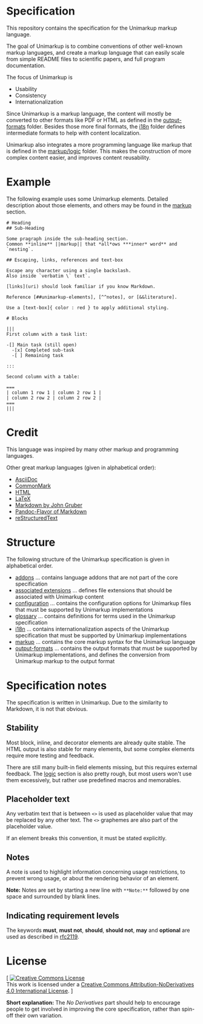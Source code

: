 # Specification

This repository contains the specification for the Unimarkup markup language.

The goal of Unimarkup is to combine conventions of other well-known markup languages, and create a markup language that can easily scale from simple README files to scientific papers, and full program documentation.

The focus of Unimarkup is

- Usability
- Consistency
- Internationalization

Since Unimarkup is a markup language, the content will mostly be converted to other formats like PDF or HTML as defined in the [output-formats](output-formats/README) folder.
Besides those more final formats, the [i18n](i18n/README) folder defines intermediate formats to help with content localization.

Unimarkup also integrates a more programming language like markup that is defined in the [markup/logic](/markup/logic/README) folder.
This makes the construction of more complex content easier, and improves content reusability.

# Example

The following example uses some Unimarkup elements.
Detailed description about those elements, and others may be found in the [markup](markup/README) section. 

```
# Heading
## Sub-Heading

Some pragraph inside the sub-heading section.
Common **inline** ||markup|| that *all*ows ***inner* word** and `nesting`. 

## Escaping, links, references and text-box

Escape any character using a single backslash.
Also inside `verbatim \` text`.

[links](uri) should look familiar if you know Markdown.

Reference [##unimarkup-elements], [^^notes], or [&&literature].

Use a [text-box]{ color : red } to apply additional styling.

# Blocks

|||
First column with a task list:

-[] Main task (still open)
  -[x] Completed sub-task
  -[ ] Remaining task

:::

Second column with a table:

===
| column 1 row 1 | column 2 row 1 |
| column 2 row 2 | column 2 row 2 |
===
|||
```

# Credit

This language was inspired by many other markup and programming languages.

Other great markup languages (given in alphabetical order):

- [AsciiDoc](https://asciidoc.org/)
- [CommonMark](https://commonmark.org/)
- [HTML](https://www.w3.org/html/)
- [LaTeX](https://www.latex-project.org/)
- [Markdown by John Gruber](https://daringfireball.net/projects/markdown/)
- [Pandoc-Flavor of Markdown](https://pandoc.org/MANUAL.html)
- [reStructuredText](https://docutils.sourceforge.io/rst.html)

# Structure 

The following structure of the Unimarkup specification is given in alphabetical order.

- [addons](addons/README) ... contains language addons that are not part of the core specification
- [associated extensions](associated-extensions) ... defines file extensions that should be associated with Unimarkup content
- [configuration](configuration/README) ... contains the configuration options for Unimarkup files that must be supported by Unimarkup implementations
- [glossary](glossary) ... contains definitions for terms used in the Unimarkup specification
- [i18n](i18n/README) ... contains internationalization aspects of the Unimarkup specification that must be supported by Unimarkup implementations
- [markup](markup/README) ... contains the core markup syntax for the Unimarkup language
- [output-formats](output-formats/README) ... contains the output formats that must be supported by Unimarkup implementations, and defines the conversion from Unimarkup markup to the output format 

# Specification notes

The specification is written in Unimarkup. Due to the similarity to Markdown, it is not that obvious.

## Stability

Most block, inline, and decorator elements are already quite stable.
The HTML output is also stable for many elements, but some complex elements require more testing and feedback.

There are still many built-in field elements missing, but this requires external feedback.
The [logic](/markup/logic/README) section is also pretty rough, but most users won't use them excessively, but rather use predefined macros and memorables.

## Placeholder text

Any verbatim text that is between `<>` is used as placeholder value that may be replaced by any other text.
The `<>` graphemes are also part of the placeholder value.

If an element breaks this convention, it must be stated explicitly.

## Notes

A note is used to highlight information concerning usage restrictions, to prevent wrong usage, or about the rendering behavior of an element.

**Note:** Notes are set by starting a new line with `**Note:**` followed by one space and surrounded by blank lines.

## Indicating requirement levels

The keywords **must**, **must not**, **should**, **should not**, **may** and **optional** are used as described in [rfc2119](https://datatracker.ietf.org/doc/html/rfc2119).

# License

[<html>
<a rel="license" href="http://creativecommons.org/licenses/by-nd/4.0/"><img alt="Creative Commons License" style="border-width:0" src="https://i.creativecommons.org/l/by-nd/4.0/88x31.png" /></a><br />This work is licensed under a <a rel="license" href="http://creativecommons.org/licenses/by-nd/4.0/">Creative Commons Attribution-NoDerivatives 4.0 International License</a>.
]

**Short explanation:** The *No Derivatives* part should help to encourage people to get involved in improving the core specification, rather than spin-off their own variation.
